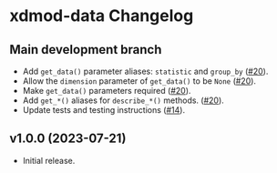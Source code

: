 # xdmod-data Changelog

## Main development branch
- Add `get_data()` parameter aliases: `statistic` and `group_by` ([\#20](https://github.com/ubccr/xdmod-data/pull/20)).
- Allow the `dimension` parameter of `get_data()` to be `None` ([\#20](https://github.com/ubccr/xdmod-data/pull/20)).
- Make `get_data()` parameters required ([\#20](https://github.com/ubccr/xdmod-data/pull/20)).
- Add `get_*()` aliases for `describe_*()` methods. ([\#20](https://github.com/ubccr/xdmod-data/pull/20)).
- Update tests and testing instructions ([\#14](https://github.com/ubccr/xdmod-data/pull/14)).

## v1.0.0 (2023-07-21)
- Initial release.
